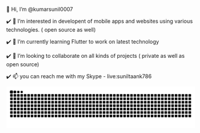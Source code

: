 👋 Hi, I’m @kumarsunil0007

:heavy_check_mark: 👀 I’m interested in developent of mobile apps and websites using various technologies. ( open source as well)

:heavy_check_mark: 🌱 I’m currently learning Flutter to work on latest technology

:heavy_check_mark: 💞️ I’m looking to collaborate on all kinds of projects ( private as well as open source)

:heavy_check_mark: 📫 you can reach me with my Skype - live:suniltaank786

<!---
kumarsunil0007/kumarsunil0007 is a ✨ special ✨ repository because its `README.md` (this file) appears on your GitHub profile.
You can click the Preview link to take a look at your changes.
--->

<picture>
  <source media="(prefers-color-scheme: dark)" srcset="https://github.com/kumarsunil0007/kumarsunil0007/blob/output/github-contribution-grid-snake-dark.svg" />
  <source media="(prefers-color-scheme: light)" srcset="https://github.com/kumarsunil0007/kumarsunil0007/blob/output/github-contribution-grid-snake.svg" />
  <img alt="github-snake" src="https://github.com/kumarsunil0007/kumarsunil0007/blob/output/github-contribution-grid-snake.svg" />
</picture>
